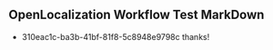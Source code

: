 ## OpenLocalization Workflow Test MarkDown
* 310eac1c-ba3b-41bf-81f8-5c8948e9798c 
thanks!<!--HONumber=Mar16_HO2-->
